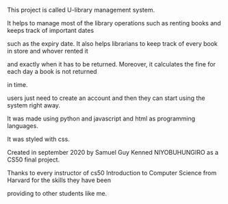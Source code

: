 This project is called U-library management system.

It helps to manage most of the library operations such as renting books and keeps track of important dates

such as the expiry date. It also helps librarians to keep track of every book in store and whover rented it

and exactly when it has to be returned. Moreover, it calculates the fine for each day a book is not returned

in time.

users just need to create an account and then they can start using the system right away.

It was made using python and javascript and html as programming languages.

It was styled with css.

Created in september 2020 by Samuel Guy Kenned NIYOBUHUNGIRO as a CS50 final project.

Thanks to every instructor of cs50 Introduction to Computer Science from Harvard for the skills they have been

providing to other students like me.